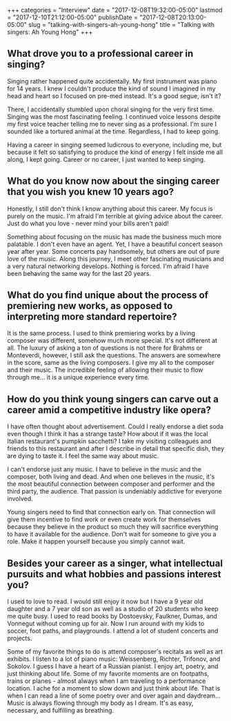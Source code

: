 +++
categories = "Interview"
date = "2017-12-08T19:32:00-05:00"
lastmod = "2017-12-10T21:12:00-05:00"
publishDate = "2017-12-08T20:13:00-05:00"
slug = "talking-with-singers-ah-young-hong"
title = "Talking with singers: Ah Young Hong"
+++

## What drove you to a professional career in singing?
 
Singing rather happened quite accidentally. My first instrument was piano for 14 years. I knew I couldn't produce the kind of sound I imagined in my head and heart so I focused on pre-med instead. It's a good segue, isn't it? 

There, I accidentally stumbled upon choral singing for the very first time. Singing was the most fascinating feeling. I continued voice lessons despite my first voice teacher telling me to never sing as a professional. I'm sure I sounded like a tortured animal at the time. Regardless, I had to keep going. 

Having a career in singing seemed ludicrous to everyone, including me, but because it felt so satisfying to produce the kind of energy I felt inside me all along, I kept going. Career or no career, I just wanted to keep singing.

## What do you know now about the singing career that you wish you knew 10 years ago?
 
Honestly, I still don't think I know anything about this career. My focus is purely on the music. I'm afraid I'm terrible at giving advice about the career. Just do what you love - never mind your bills aren't paid! 

Something about focusing on the music has made the business much more palatable. I don't even have an agent. Yet, I have a beautiful concert season year after year. Some concerts pay handsomely, but others are out of pure love of the music. Along this journey, I meet other fascinating musicians and a very natural networking develops. Nothing is forced. I'm afraid I have been behaving the same way for the last 20 years.

## What do you find unique about the process of premiering new works, as opposed to interpreting more standard repertoire?
 
It is the same process. I used to think premiering works by a living composer was different, somehow much more special. It's not different at all. The luxury of asking a ton of questions is not there for Brahms or Monteverdi, however, I still ask the questions. The answers are somewhere in the score, same as the living composers. I give my all to the composer and their music. The incredible feeling of allowing their music to flow through me... it is a unique experience every time.
 
## How do you think young singers can carve out a career amid a competitive industry like opera?
 
I have often thought about advertisement. Could I really endorse a diet soda even though I think it has a strange taste? How about if it was the local Italian restaurant's pumpkin sacchetti? I take my visiting colleagues and friends to this restaurant and after I describe in detail that specific dish, they are dying to taste it. I feel the same way about music. 

I can't endorse just any music. I have to believe in the music and the composer, both living and dead. And when one believes in the music, it's the most beautiful connection between composer and performer and the third party, the audience. That passion is undeniably addictive for everyone involved. 

Young singers need to find that connection early on. That connection will give them incentive to find work or even create work for themselves because they believe in the product so much they will sacrifice everything to have it available for the audience. Don't wait for someone to give you a role. Make it happen yourself because you simply cannot wait.

## Besides your career as a singer, what intellectual pursuits and what hobbies and passions interest you?
 
I used to love to read. I would still enjoy it now but I have a 9 year old daughter and a 7 year old son as well as a studio of 20 students who keep me quite busy. I used to read books by Dostoevsky, Faulkner, Dumas, and Vonnegut without coming up for air. Now I run around with my kids to soccer, foot paths, and playgrounds. I attend a lot of student concerts and projects. 

Some of my favorite things to do is attend composer's recitals as well as art exhibits. I listen to a lot of piano music: Weissenberg, Richter, Trifonov, and Sokolov. I guess I have a heart of a Russian pianist. I enjoy art, poetry, and just thinking about life. Some of my favorite moments are on footpaths, trains or planes - almost always when I am traveling to a performance location. I ache for a moment to slow down and just think about life. That is when I can read a line of some poetry over and over again and daydream... Music is always flowing through my body as I dream. It's as easy, necessary, and fulfilling as breathing.
